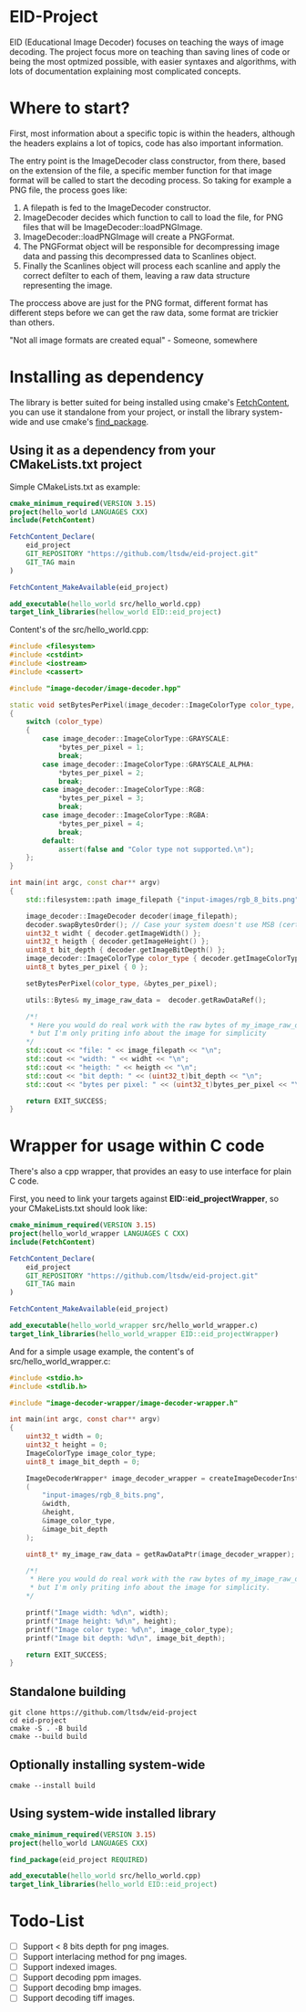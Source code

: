 # EID-Project

EID (Educational Image Decoder) focuses on teaching the ways of image decoding.
The project focus more on teaching than saving lines of code or being the most optmized possible, with easier syntaxes and algorithms, with lots of documentation explaining most complicated concepts.

# Where to start?

First, most information about a specific topic is within the headers, although the headers explains a lot of topics, code has also important information.

The entry point is the ImageDecoder class constructor, from there, based on the extension of the file, a specific member function for that image format will be called to start the decoding process.
So taking for example a PNG file, the process goes like:

1. A filepath is fed to the ImageDecoder constructor.
2. ImageDecoder decides which function to call to load the file, for PNG files that will be ImageDecoder::loadPNGImage.
3. ImageDecoder::loadPNGImage will create a PNGFormat.
4. The PNGFormat object will be responsible for decompressing image data and passing this decompressed data to Scanlines object.
5. Finally the Scanlines object will process each scanline and apply the correct defilter to each of them, leaving a raw data structure representing the image.

The proccess above are just for the PNG format, different format has different steps before we can get the raw data, some format are trickier than others.

"Not all image formats are created equal" - Someone, somewhere

# Installing as dependency

The library is better suited for being installed using cmake's [FetchContent](https://cmake.org/cmake/help/latest/module/FetchContent.html), you can use it standalone from your project, or install the library system-wide and use cmake's [find_package](https://cmake.org/cmake/help/latest/command/find_package.html).

## Using it as a dependency from your CMakeLists.txt project

Simple CMakeLists.txt as example:
```cmake
cmake_minimum_required(VERSION 3.15)
project(hello_world LANGUAGES CXX)
include(FetchContent)

FetchContent_Declare(
    eid_project
    GIT_REPOSITORY "https://github.com/ltsdw/eid-project.git"
    GIT_TAG main
)

FetchContent_MakeAvailable(eid_project)

add_executable(hello_world src/hello_world.cpp)
target_link_libraries(hellow_world EID::eid_project)
```
Content's of the src/hello_world.cpp:

```cpp
#include <filesystem>
#include <cstdint>
#include <iostream>
#include <cassert>

#include "image-decoder/image-decoder.hpp"

static void setBytesPerPixel(image_decoder::ImageColorType color_type, uint8_t* bytes_per_pixel)
{
    switch (color_type)
    {
        case image_decoder::ImageColorType::GRAYSCALE:
            *bytes_per_pixel = 1;
            break;
        case image_decoder::ImageColorType::GRAYSCALE_ALPHA:
            *bytes_per_pixel = 2;
            break;
        case image_decoder::ImageColorType::RGB:
            *bytes_per_pixel = 3;
            break;
        case image_decoder::ImageColorType::RGBA:
            *bytes_per_pixel = 4;
            break;
        default:
            assert(false and "Color type not supported.\n");
    };
}

int main(int argc, const char** argv)
{
    std::filesystem::path image_filepath {"input-images/rgb_8_bits.png"};

    image_decoder::ImageDecoder decoder(image_filepath);
    decoder.swapBytesOrder(); // Case your system doesn't use MSB (certainly it won't)
    uint32_t widht { decoder.getImageWidth() };
    uint32_t heigth { decoder.getImageHeight() };
    uint8_t bit_depth { decoder.getImageBitDepth() };
    image_decoder::ImageColorType color_type { decoder.getImageColorType() };
    uint8_t bytes_per_pixel { 0 };

    setBytesPerPixel(color_type, &bytes_per_pixel);

    utils::Bytes& my_image_raw_data =  decoder.getRawDataRef();

    /*!
     * Here you would do real work with the raw bytes of my_image_raw_data,
     * but I'm only priting info about the image for simplicity
    */
    std::cout << "file: " << image_filepath << "\n";
    std::cout << "width: " << widht << "\n";
    std::cout << "heigth: " << heigth << "\n";
    std::cout << "bit depth: " << (uint32_t)bit_depth << "\n";
    std::cout << "bytes per pixel: " << (uint32_t)bytes_per_pixel << "\n\n";

    return EXIT_SUCCESS;
}
```

# Wrapper for usage within C code
There's also a cpp wrapper, that provides an easy to use interface for plain C code.

First, you need to link your targets against **EID::eid_projectWrapper**, so your CMakeLists.txt should look like:

```cmake
cmake_minimum_required(VERSION 3.15)
project(hello_world_wrapper LANGUAGES C CXX)
include(FetchContent)

FetchContent_Declare(
    eid_project
    GIT_REPOSITORY "https://github.com/ltsdw/eid-project.git"
    GIT_TAG main
)

FetchContent_MakeAvailable(eid_project)

add_executable(hello_world_wrapper src/hello_world_wrapper.c)
target_link_libraries(hello_world_wrapper EID::eid_projectWrapper)
```

And for a simple usage example, the content's of src/hello_world_wrapper.c:

```c
#include <stdio.h>
#include <stdlib.h>

#include "image-decoder-wrapper/image-decoder-wrapper.h"

int main(int argc, const char** argv)
{
    uint32_t width = 0;
    uint32_t height = 0;
    ImageColorType image_color_type;
    uint8_t image_bit_depth = 0;

    ImageDecoderWrapper* image_decoder_wrapper = createImageDecoderInstance
    (
        "input-images/rgb_8_bits.png",
        &width,
        &height,
        &image_color_type,
        &image_bit_depth
    );

    uint8_t* my_image_raw_data = getRawDataPtr(image_decoder_wrapper);

    /*!
     * Here you would do real work with the raw bytes of my_image_raw_data,
     * but I'm only priting info about the image for simplicity.
    */

    printf("Image width: %d\n", width);
    printf("Image height: %d\n", height);
    printf("Image color type: %d\n", image_color_type);
    printf("Image bit depth: %d\n", image_bit_depth);

    return EXIT_SUCCESS;
}
```

## Standalone building
```
git clone https://github.com/ltsdw/eid-project
cd eid-project
cmake -S . -B build
cmake --build build
```

## Optionally installing system-wide
```
cmake --install build
```

## Using system-wide installed library

```cmake
cmake_minimum_required(VERSION 3.15)
project(hello_world LANGUAGES CXX)

find_package(eid_project REQUIRED)

add_executable(hello_world src/hello_world.cpp)
target_link_libraries(hello_world EID::eid_project)
```

# Todo-List
- [ ] Support < 8 bits depth for png images.
- [ ] Support interlacing method for png images.
- [ ] Support indexed images.
- [ ] Support decoding ppm images.
- [ ] Support decoding bmp images.
- [ ] Support decoding tiff images.
